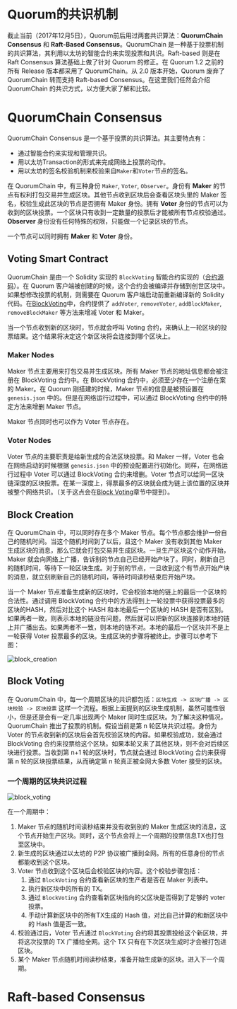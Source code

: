# **Quorum的共识机制**
截止当前（2017年12月5日），Quorum前后用过两套共识算法：**QuorumChain Consensus** 和 **Raft-Based Consensus**。QuorumChain 是一种基于投票机制的共识算法，其利用以太坊的智能合约来实现投票和共识。Raft-based 则是在 Raft Consensus 算法基础上做了针对 Quorum 的修正。在 Quorum 1.2 之前的所有 Release 版本都采用了 QuorumChain。从 2.0 版本开始，Quorum 废弃了 QuorumChain 转而支持 Raft-based Consensus。在这里我们任然会介绍 QuorumChain 的共识方式，以方便大家了解和比较。


# **QuorumChain Consensus**
QuorumChain Consensus 是一个基于投票的共识算法。其主要特点有： 
 - 通过智能合约来实现和管理共识。
 - 用以太坊Transaction的形式来完成网络上投票的动作。
 - 用以太坊的签名校验机制来校验来自`Maker`和`Voter`节点的签名。

在 QuorumChain 中，有三种身份 `Maker`, `Voter`, `Observer`。身份有 **Maker** 的节点有权利打包交易并生成区块。其他节点收到区块后会查看区块头里的 Maker 签名，校验生成此区块的节点是否拥有 Maker 身份。拥有 **Voter** 身份的节点可以为收到的区块投票。一个区块只有收到一定数量的投票后才能被所有节点校验通过。**Observer** 身份没有任何特殊的权限，只能做一个记录区块的节点。

一个节点可以同时拥有 **Maker** 和 **Voter** 身份。

## **Voting Smart Contract**
QuorumChain 是由一个 Solidity 实现的 `BlockVoting` 智能合约实现的（[合约源码](https://github.com/jpmorganchase/quorum/blob/3a9ef674b76acf981da26739c7795e6e8accd489/core/quorum/block_voting.sol)）。在 Quorum 客户端被创建的时候，这个合约会被编译并存储到创世区块中。如果想修改投票的机制，则需要在 Quorum 客户端启动前重新编译新的 Solidity 代码。在[BlockVoting](https://github.com/jpmorganchase/quorum/blob/3a9ef674b76acf981da26739c7795e6e8accd489/core/quorum/block_voting.sol)中，合约提供了 `addVoter`, `removeVoter`, `addBlockMaker`, `removeBlockMaker` 等方法来增减 Voter 和 Maker。

当一个节点收到新的区块时，节点就会呼叫 Voting 合约，来确认上一轮区块的投票结果。这个结果将决定这个新区块将会连接到哪个区块上。

### **Maker Nodes**
Maker 节点主要用来打包交易并生成区块。所有 Maker 节点的地址信息都会被注册在 BlockVoting 合约中。在 BlockVoting 合约中，必须至少存在一个注册在案的 Maker。在 Quorum 刚搭建的时候，Maker 节点的信息是被预设置在 `genesis.json` 中的。但是在网络运行过程中，可以通过 BlockVoting 合约中的特定方法来增删 Maker 节点。

Maker 节点同时也可以作为 Voter 节点存在。

### **Voter Nodes**
Voter 节点的主要职责是给新生成的合法区块投票。和 Maker 一样，Voter 也会在网络启动的时候根据 `genesis.json` 中的预设配置进行初始化。同样，在网络运行过程中 Voter 可以通过 BlockVoting 合约来增删。Voter 节点可以给同一区块链深度的区块投票。在某一深度上，得票最多的区块就会成为链上该位置的区块并被整个网络共识。（关于这点会在[Block Voting](#topic_consensus_blockvoting)章节中提到）。

## **Block Creation**
在 QuorumChain 中，可以同时存在多个 Maker 节点。每个节点都会维护一份自己的随机时间。当这个随机时间到了以后，且这个 Maker 没有收到其他 Maker 生成区块的消息，那么它就会打包交易并生成区块。一旦生产区块这个动作开始，Maker 就会向网络上广播，告诉别的节点自己已经开始产块了。同时，刷新自己的随机时间，等待下一轮区块生成。对于别的节点，一旦收到这个有节点开始产块的消息，就立刻刷新自己的随机时间，等待时间读秒结束后开始产块。

当一个 Maker 节点准备生成新的区块时，它会校验本地的链上的最后一个区块的合法性。通过调用 BlockVoting 合约中的方法得到上一轮投票中获得投票最多的区块的HASH，然后对比这个 HASH 和本地最后一个区块的 HASH 是否有区别。如果两者一致，则表示本地的链没有问题，然后就可以把新的区块连接到本地的链上并广播出去。如果两者不一致，则本地的链不对。本地的最后一个区块并不是上一轮获得 Voter 投票最多的区块。生成区块的步骤将被终止。步骤可以参考下图：

![block_creation](https://github.com/heeeeeng/my_docs/blob/master/quorum_understanding/img/02_01.png?raw=true)


<a name="topic_consensus_blockvoting" ></a>

## **Block Voting**
在 QuorumChain 中，每一个周期区块的共识都包括：`区块生成 -> 区块广播 -> 区块校验 -> 区块投票` 这样一个流程。根据上面提到的区块生成机制，虽然可能性很小，但是还是会有一定几率出现两个 Maker 同时生成区块。为了解决这种情况，QuorumChain 推出了投票的机制。假设当前是第 n 轮区块共识过程。身份为 Voter 的节点收到新的区块后会首先校验区块的内容。如果校验成功，就会通过 BlockVoting 合约来投票给这个区块。如果本轮又来了其他区块，则不会对后续区块进行投票。当收到第 n+1 轮的区块时，节点就会通过 BlockVoting 合约来获得第 n 轮的区块投票结果，从而确定第 n 轮真正被全网大多数 Voter 接受的区块。

### **一个周期的区块共识过程**
![block_voting](https://github.com/heeeeeng/my_docs/blob/master/quorum_understanding/img/02_02.png?raw=true)

在一个周期中：
1. Maker 节点的随机时间读秒结束并没有收到别的 Maker 生成区块的消息，这个节点开始生产区块。同时，这个节点会将上一个周期的投票信息TX也打包至区块中。
2. 新生成的区块通过以太坊的 P2P 协议被广播到全网。所有的任意身份的节点都能收到这个区块。
3. Voter 节点收到这个区块后会校验区块的内容。这个校验步骤包括：
    1. 通过 `BlockVoting` 合约查看新区块的生产者是否在 Maker 列表中。
    1. 执行新区块中的所有的 TX。
    1. 通过 `BlockVoting` 合约查看新区块指向的父区块是否得到了足够的 voter 投票。
    1. 手动计算新区块中的所有TX生成的 Hash 值，对比自己计算的和新区块中的 Hash 值是否一致。
4. 校验通过后，Voter 节点通过 `BlockVoting` 合约将其投票投给这个新区块，并将这次投票的 TX 广播给全网。这个 TX 只有在下次区块生成时才会被打包进区块。
5. 某个 Maker 节点随机时间读秒结束，准备开始生成新的区块。进入下一个周期。



# **Raft-based Consensus**



